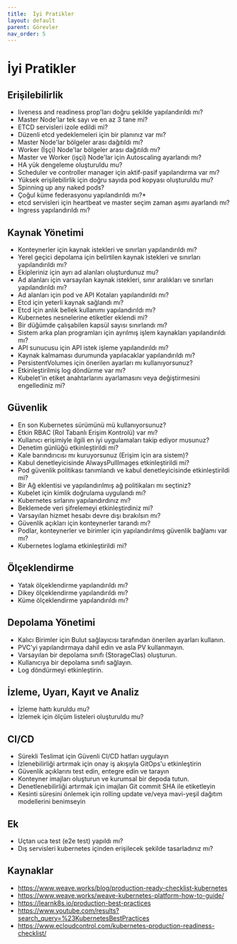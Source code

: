 ```yaml
---
title:  İyi Pratikler
layout: default
parent: Görevler
nav_order: 5
---
```


# İyi Pratikler

## Erişilebilirlik

* liveness and readiness prop'ları doğru şekilde yapılandırıldı mı?
* Master Node'lar tek sayı ve en az 3 tane mi?
* ETCD servisleri izole edildi mi?
* Düzenli etcd yedeklemeleri için bir planınız var mı?
* Master Node'lar bölgeler arası dağıtıldı mı?
* Worker (İşçi) Node'lar bölgeler arası dağıtıldı mı? 
* Master ve Worker (işçi) Node'lar için Autoscaling ayarlandı mı?
* HA yük dengeleme oluşturuldu mu?
* Scheduler ve controller manager için aktif-pasif yapılandırma var mı?
* Yüksek erişilebilirlik için doğru sayıda pod kopyası oluşturuldu mu?
* Spinning up any naked pods?
* Çoğul küme federasyonu yapılandırıldı mı?* 
* etcd servisleri için heartbeat ve master seçim zaman aşımı ayarlandı mı?
* Ingress yapılandırıldı mı?

## Kaynak Yönetimi

* Konteynerler için kaynak istekleri ve sınırları yapılandırıldı mı?
* Yerel geçici depolama için belirtilen kaynak istekleri ve sınırları yapılandırıldı mı?
* Ekipleriniz için ayrı ad alanları oluşturdunuz mu?
* Ad alanları için varsayılan kaynak istekleri, sınır aralıkları ve sınırları yapılandırıldı mı?
* Ad alanları için pod ve API Kotaları yapılandırıldı mı?
* Etcd için yeterli kaynak sağlandı mı?
* Etcd için anlık bellek kullanımı yapılandırıldı mı?
* Kubernetes nesnelerine etiketler eklendi mi?
* Bir düğümde çalışabilen kapsül sayısı sınırlandı mı?
* Sistem arka plan programları için ayrılmış işlem kaynakları yapılandırıldı mı?
* API sunucusu için API istek işleme yapılandırıldı mı?
* Kaynak kalmaması durumunda yapılacaklar yapılandırıldı mı?
* PersistentVolumes için önerilen ayarları mı kullanıyorsunuz?
* Etkinleştirilmiş log döndürme var mı?
* Kubelet'in etiket anahtarlarını ayarlamasını veya değiştirmesini engellediniz mi?

## Güvenlik
* En son Kubernetes sürümünü mü kullanıyorsunuz?
* Etkin RBAC (Rol Tabanlı Erişim Kontrolü) var mı?
* Kullanıcı erişimiyle ilgili en iyi uygulamaları takip ediyor musunuz?
* Denetim günlüğü etkinleştirildi mi?
* Kale barındırıcısı mı kuruyorsunuz (Erişim için ara sistem)?
* Kabul denetleyicisinde AlwaysPullImages etkinleştirildi mi?
* Pod güvenlik politikası tanımlandı ve kabul denetleyicisinde etkinleştirildi mi?
* Bir Ağ eklentisi ve yapılandırılmış ağ politikaları mı seçtiniz?
* Kubelet için kimlik doğrulama uygulandı mı?
* Kubernetes sırlarını yapılandırdınız mı?
* Beklemede veri şifrelemeyi etkinleştirdiniz mi?
* Varsayılan hizmet hesabı devre dışı bırakılsın mı?
* Güvenlik açıkları için konteynerler tarandı mı?
* Podlar, konteynerler ve birimler için yapılandırılmış güvenlik bağlamı var mı?
* Kubernetes loglama etkinleştirildi mi?

## Ölçeklendirme

* Yatak ölçeklendirme yapılandırıldı mı?
* Dikey ölçeklendirme yapılandırıldı mı?
* Küme ölçeklendirme yapılandırıldı mı?

## Depolama Yönetimi

* Kalıcı Birimler için Bulut sağlayıcısı tarafından önerilen ayarları kullanın.
* PVC'yi yapılandırmaya dahil edin ve asla PV kullanmayın.
* Varsayılan bir depolama sınıfı (StorageClas) oluşturun.
* Kullanıcıya bir depolama sınıfı sağlayın.
* Log döndürmeyi etkinleştirin.

## İzleme, Uyarı, Kayıt ve Analiz

* İzleme hattı kuruldu mu?
* İzlemek için ölçüm listeleri oluşturuldu mu?

## CI/CD

* Sürekli Teslimat için Güvenli CI/CD hatları uygulayın
* İzlenebilirliği artırmak için onay iş akışıyla GitOps'u etkinleştirin
* Güvenlik açıklarını test edin, entegre edin ve tarayın
* Konteyner imajları oluşturun ve kurumsal bir depoda tutun.
* Denetlenebilirliği artırmak için imajları Git commit SHA ile etiketleyin
* Kesinti süresini önlemek için rolling update ve/veya mavi-yeşil dağıtım modellerini benimseyin

## Ek

* Uçtan uca test (e2e test) yapıldı mı?
* Dış servisleri kubernetes içinden erişilecek şekilde tasarladınız mı?


## Kaynaklar

* https://www.weave.works/blog/production-ready-checklist-kubernetes
* https://www.weave.works/weave-kubernetes-platform-how-to-guide/
* https://learnk8s.io/production-best-practices
* https://www.youtube.com/results?search_query=%23KubernetesBestPractices
* https://www.ecloudcontrol.com/kubernetes-production-readiness-checklist/